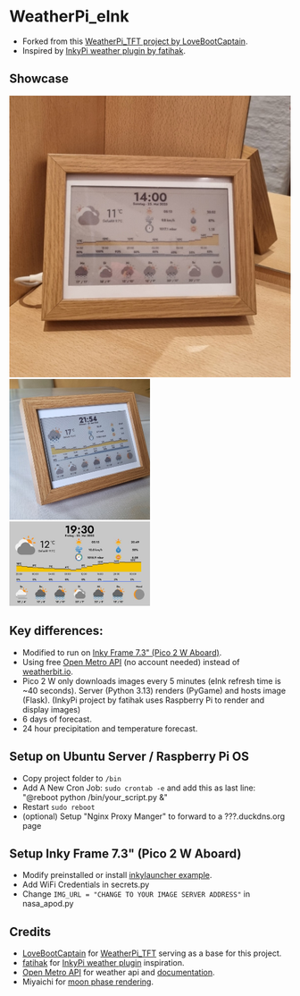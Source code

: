 # WeatherPi_eInk

* Forked from this [WeatherPi_TFT project by LoveBootCaptain](https://github.com/LoveBootCaptain/WeatherPi_TFT).
* Inspired by [InkyPi weather plugin by fatihak](https://github.com/fatihak/InkyPi).

## Showcase
<img src="GithubShowcase1.jpg" alt="App Showcase" >
<img src="GithubShowcase2.jpg" alt="App Showcase" width="50%" height="50%">
<img src="screenshot.jpg" alt="App Showcase" width="50%" height="50%">

## Key differences:
* Modified to run on [Inky Frame 7.3" (Pico 2 W Aboard)](https://shop.pimoroni.com/products/inky-frame-7-3).
* Using free [Open Metro API](https://open-meteo.com/) (no account needed) instead of [weatherbit.io](weatherbit.io).
* Pico 2 W only downloads images every 5 minutes (eInk refresh time is ~40 seconds). 
Server (Python 3.13) renders (PyGame) and hosts image (Flask). 
(InkyPi project by fatihak uses Raspberry Pi to render and display images)
* 6 days of forecast.
* 24 hour precipitation and temperature forecast.

## Setup on Ubuntu Server / Raspberry Pi OS
* Copy project folder to ```/bin```
* Add A New Cron Job: ```sudo crontab -e``` and add this as last line: "@reboot python /bin/your_script.py &"
* Restart ```sudo reboot```
* (optional) Setup "Nginx Proxy Manger" to forward to a ???.duckdns.org page

## Setup Inky Frame 7.3" (Pico 2 W Aboard)
* Modify preinstalled or install [inkylauncher example](https://github.com/pimoroni/inky-frame/tree/main/examples/inkylauncher).
* Add WiFi Credentials in secrets.py
* Change ```IMG_URL = "CHANGE TO YOUR IMAGE SERVER ADDRESS"``` in nasa_apod.py

## Credits
* [LoveBootCaptain](https://github.com/LoveBootCaptain) for [WeatherPi_TFT](https://github.com/LoveBootCaptain/WeatherPi_TFT) serving as a base for this project.
* [fatihak](https://github.com/fatihak) for [InkyPi weather plugin](https://github.com/fatihak/InkyPi) inspiration.
* [Open Metro API](https://open-meteo.com) for weather api and [documentation](https://open-meteo.com/en/docs).
* Miyaichi for [moon phase rendering](https://github.com/miyaichi/WeatherPi).